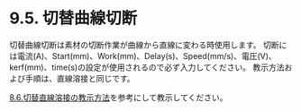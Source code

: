 # 9.5. 切替曲線切断

切替曲線切断は素材の切断作業が曲線から直線に変わる時使用します。
切断には電流(A)、Start(mm)、Work(mm)、Delay(s)、Speed(mm/s)、電圧(V)、kerf(mm)、time(s)の設定が使用されるので必ず入力してください。
教示方法および手順は、直線溶接と同じです。

[8.6.切替直線溶接の教示方法](../chapter8/8.6..md)を参考にして教示してください。
